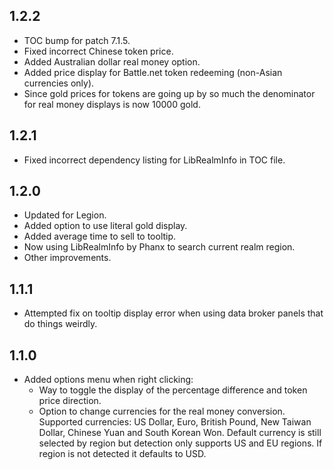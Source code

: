## 1.2.2
* TOC bump for patch 7.1.5.
* Fixed incorrect Chinese token price.
* Added Australian dollar real money option.
* Added price display for Battle.net token redeeming (non-Asian currencies only).
* Since gold prices for tokens are going up by so much the denominator for real money displays is now 10000 gold.

## 1.2.1
* Fixed incorrect dependency listing for LibRealmInfo in TOC file.

## 1.2.0
* Updated for Legion.
* Added option to use literal gold display.
* Added average time to sell to tooltip.
* Now using LibRealmInfo by Phanx to search current realm region.
* Other improvements.

## 1.1.1
* Attempted fix on tooltip display error when using data broker panels that do things weirdly.

## 1.1.0
* Added options menu when right clicking:
	* Way to toggle the display of the percentage difference and token price direction.
	* Option to change currencies for the real money conversion. Supported currencies: US Dollar, Euro, British Pound, New Taiwan Dollar, Chinese Yuan and South Korean Won. Default currency is still selected by region but detection only supports US and EU regions. If region is not detected it defaults to USD.